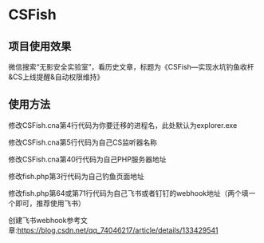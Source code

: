 # CSFish
## 项目使用效果
微信搜索“无影安全实验室”，看历史文章，标题为《CSFish—实现水坑钓鱼收杆&CS上线提醒&自动权限维持》

## 使用方法
修改CSFish.cna第4行代码为你要迁移的进程名，此处默认为explorer.exe

修改CSFish.cna第5行代码为自己CS监听器名称

修改CSFish.cna第40行代码为自己PHP服务器地址

修改fish.php第3行代码为自己钓鱼页面地址

修改fish.php第64或第71行代码为自己飞书或者钉钉的webhook地址（两个填一个即可，推荐使用飞书）

创建飞书webhook参考文章:https://blog.csdn.net/qq_74046217/article/details/133429541

